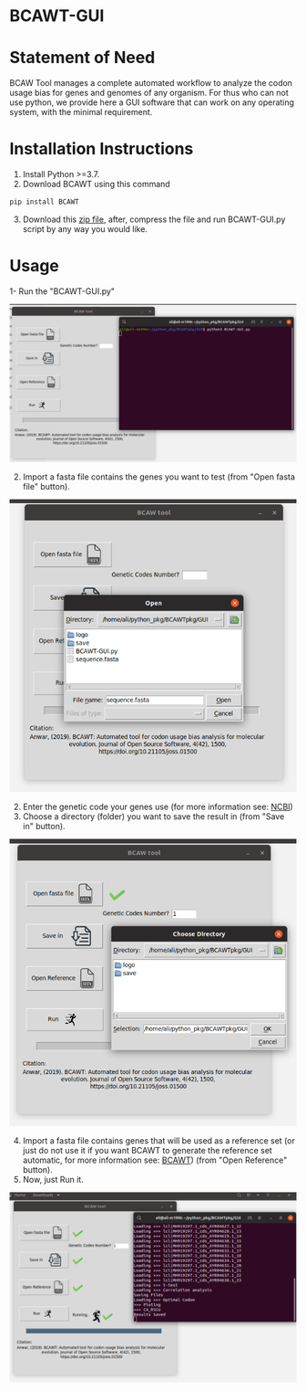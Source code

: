 # BCAWT-GUI

# Statement of Need

BCAW Tool manages a complete automated workflow to analyze the codon usage bias for genes and genomes of any organism. For thus who can not use python, we provide here a GUI software that can work on any operating system, with the minimal requirement.

# Installation Instructions

1. Install  Python >=3.7.
2. Download BCAWT using this command

```python
pip install BCAWT
```
3. Download this [zip file](https://github.com/AliYoussef96/BCAWT-GUI/tree/master/BCAWT-GUI), after, compress the file and run BCAWT-GUI.py script by any way you would like. 

# Usage

1- Run the "BCAWT-GUI.py"

![](https://raw.githubusercontent.com/AliYoussef96/BCAWT-GUI/master/steps/1.png)


2. Import a fasta file contains the genes you want to test (from "Open fasta file" button).

![](https://raw.githubusercontent.com/AliYoussef96/BCAWT-GUI/master/steps/2.png)

2. Enter the genetic code your genes use (for more information see: [NCBI](https://www.ncbi.nlm.nih.gov/Taxonomy/Utils/wprintgc.cgi)) 
3. Choose a directory (folder) you want to save the result in (from "Save in" button). 

![](https://raw.githubusercontent.com/AliYoussef96/BCAWT-GUI/master/steps/3.png)

4. Import a fasta file contains genes that will be used as a reference set (or just do not use it if you want BCAWT to generate the reference set automatic, for more information see: [BCAWT](https://bcaw-tools-documentation.readthedocs.io/en/latest/Intro.html)) (from "Open Reference" button). 
5. Now, just Run it.

![](https://raw.githubusercontent.com/AliYoussef96/BCAWT-GUI/master/steps/4.png)


